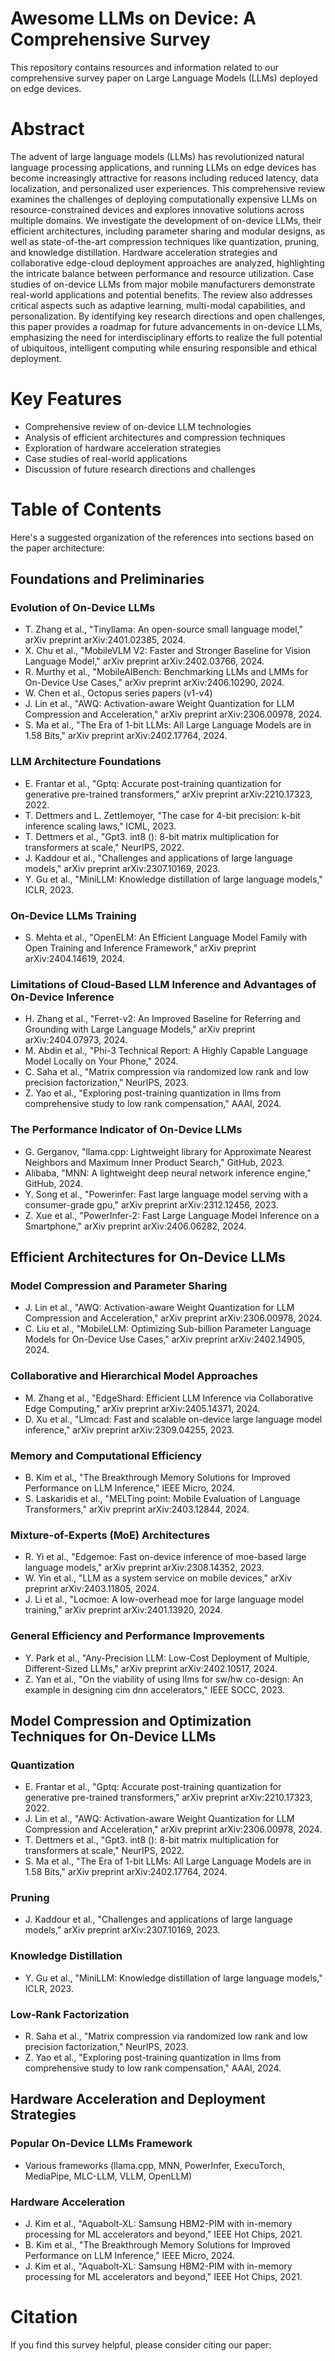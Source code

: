 # Awesome LLMs on Device: A Comprehensive Survey

This repository contains resources and information related to our comprehensive survey paper on Large Language Models (LLMs) deployed on edge devices.

# Abstract
The advent of large language models (LLMs) has revolutionized natural language processing applications, and running LLMs on edge devices has become increasingly attractive for reasons including reduced latency, data localization, and personalized user experiences. This comprehensive review examines the challenges of deploying computationally expensive LLMs on resource-constrained devices and explores innovative solutions across multiple domains. We investigate the development of on-device LLMs, their efficient architectures, including parameter sharing and modular designs, as well as state-of-the-art compression techniques like quantization, pruning, and knowledge distillation. Hardware acceleration strategies and collaborative edge-cloud deployment approaches are analyzed, highlighting the intricate balance between performance and resource utilization. Case studies of on-device LLMs from major mobile manufacturers demonstrate real-world applications and potential benefits. The review also addresses critical aspects such as adaptive learning, multi-modal capabilities, and personalization. By identifying key research directions and open challenges, this paper provides a roadmap for future advancements in on-device LLMs, emphasizing the need for interdisciplinary efforts to realize the full potential of ubiquitous, intelligent computing while ensuring responsible and ethical deployment.

# Key Features
- Comprehensive review of on-device LLM technologies
- Analysis of efficient architectures and compression techniques
- Exploration of hardware acceleration strategies
- Case studies of real-world applications
- Discussion of future research directions and challenges

# Table of Contents
Here's a suggested organization of the references into sections based on the paper architecture:

## Foundations and Preliminaries

### Evolution of On-Device LLMs
- T. Zhang et al., "Tinyllama: An open-source small language model," arXiv preprint arXiv:2401.02385, 2024.
- X. Chu et al., "MobileVLM V2: Faster and Stronger Baseline for Vision Language Model," arXiv preprint arXiv:2402.03766, 2024.
- R. Murthy et al., "MobileAIBench: Benchmarking LLMs and LMMs for On-Device Use Cases," arXiv preprint arXiv:2406.10290, 2024.
- W. Chen et al., Octopus series papers (v1-v4)
- J. Lin et al., "AWQ: Activation-aware Weight Quantization for LLM Compression and Acceleration," arXiv preprint arXiv:2306.00978, 2024.
- S. Ma et al., "The Era of 1-bit LLMs: All Large Language Models are in 1.58 Bits," arXiv preprint arXiv:2402.17764, 2024.

### LLM Architecture Foundations  
- E. Frantar et al., "Gptq: Accurate post-training quantization for generative pre-trained transformers," arXiv preprint arXiv:2210.17323, 2022.
- T. Dettmers and L. Zettlemoyer, "The case for 4-bit precision: k-bit inference scaling laws," ICML, 2023.
- T. Dettmers et al., "Gpt3. int8 (): 8-bit matrix multiplication for transformers at scale," NeurIPS, 2022.
- J. Kaddour et al., "Challenges and applications of large language models," arXiv preprint arXiv:2307.10169, 2023.
- Y. Gu et al., "MiniLLM: Knowledge distillation of large language models," ICLR, 2023.

### On-Device LLMs Training
- S. Mehta et al., "OpenELM: An Efficient Language Model Family with Open Training and Inference Framework," arXiv preprint arXiv:2404.14619, 2024.

### Limitations of Cloud-Based LLM Inference and Advantages of On-Device Inference
- H. Zhang et al., "Ferret-v2: An Improved Baseline for Referring and Grounding with Large Language Models," arXiv preprint arXiv:2404.07973, 2024.
- M. Abdin et al., "Phi-3 Technical Report: A Highly Capable Language Model Locally on Your Phone," 2024.
- C. Saha et al., "Matrix compression via randomized low rank and low precision factorization," NeurIPS, 2023.
- Z. Yao et al., "Exploring post-training quantization in llms from comprehensive study to low rank compensation," AAAI, 2024.

### The Performance Indicator of On-Device LLMs
- G. Gerganov, "llama.cpp: Lightweight library for Approximate Nearest Neighbors and Maximum Inner Product Search," GitHub, 2023.
- Alibaba, "MNN: A lightweight deep neural network inference engine," GitHub, 2024.
- Y. Song et al., "Powerinfer: Fast large language model serving with a consumer-grade gpu," arXiv preprint arXiv:2312.12456, 2023.
- Z. Xue et al., "PowerInfer-2: Fast Large Language Model Inference on a Smartphone," arXiv preprint arXiv:2406.06282, 2024.

## Efficient Architectures for On-Device LLMs

### Model Compression and Parameter Sharing
- J. Lin et al., "AWQ: Activation-aware Weight Quantization for LLM Compression and Acceleration," arXiv preprint arXiv:2306.00978, 2024.
- C. Liu et al., "MobileLLM: Optimizing Sub-billion Parameter Language Models for On-Device Use Cases," arXiv preprint arXiv:2402.14905, 2024.

### Collaborative and Hierarchical Model Approaches
- M. Zhang et al., "EdgeShard: Efficient LLM Inference via Collaborative Edge Computing," arXiv preprint arXiv:2405.14371, 2024.
- D. Xu et al., "Llmcad: Fast and scalable on-device large language model inference," arXiv preprint arXiv:2309.04255, 2023.

### Memory and Computational Efficiency
- B. Kim et al., "The Breakthrough Memory Solutions for Improved Performance on LLM Inference," IEEE Micro, 2024.
- S. Laskaridis et al., "MELTing point: Mobile Evaluation of Language Transformers," arXiv preprint arXiv:2403.12844, 2024.

### Mixture-of-Experts (MoE) Architectures
- R. Yi et al., "Edgemoe: Fast on-device inference of moe-based large language models," arXiv preprint arXiv:2308.14352, 2023.
- W. Yin et al., "LLM as a system service on mobile devices," arXiv preprint arXiv:2403.11805, 2024.
- J. Li et al., "Locmoe: A low-overhead moe for large language model training," arXiv preprint arXiv:2401.13920, 2024.

### General Efficiency and Performance Improvements
- Y. Park et al., "Any-Precision LLM: Low-Cost Deployment of Multiple, Different-Sized LLMs," arXiv preprint arXiv:2402.10517, 2024.
- Z. Yan et al., "On the viability of using llms for sw/hw co-design: An example in designing cim dnn accelerators," IEEE SOCC, 2023.

## Model Compression and Optimization Techniques for On-Device LLMs

### Quantization
- E. Frantar et al., "Gptq: Accurate post-training quantization for generative pre-trained transformers," arXiv preprint arXiv:2210.17323, 2022.
- J. Lin et al., "AWQ: Activation-aware Weight Quantization for LLM Compression and Acceleration," arXiv preprint arXiv:2306.00978, 2024.
- T. Dettmers et al., "Gpt3. int8 (): 8-bit matrix multiplication for transformers at scale," NeurIPS, 2022.
- S. Ma et al., "The Era of 1-bit LLMs: All Large Language Models are in 1.58 Bits," arXiv preprint arXiv:2402.17764, 2024.

### Pruning
- J. Kaddour et al., "Challenges and applications of large language models," arXiv preprint arXiv:2307.10169, 2023.

### Knowledge Distillation
- Y. Gu et al., "MiniLLM: Knowledge distillation of large language models," ICLR, 2023.

### Low-Rank Factorization
- R. Saha et al., "Matrix compression via randomized low rank and low precision factorization," NeurIPS, 2023.
- Z. Yao et al., "Exploring post-training quantization in llms from comprehensive study to low rank compensation," AAAI, 2024.

## Hardware Acceleration and Deployment Strategies

### Popular On-Device LLMs Framework
- Various frameworks (llama.cpp, MNN, PowerInfer, ExecuTorch, MediaPipe, MLC-LLM, VLLM, OpenLLM)

### Hardware Acceleration
- J. Kim et al., "Aquabolt-XL: Samsung HBM2-PIM with in-memory processing for ML accelerators and beyond," IEEE Hot Chips, 2021.
- B. Kim et al., "The Breakthrough Memory Solutions for Improved Performance on LLM Inference," IEEE Micro, 2024.
- J. Kim et al., "Aquabolt-XL: Samsung HBM2-PIM with in-memory processing for ML accelerators and beyond," IEEE Hot Chips, 2021.

# Citation
If you find this survey helpful, please consider citing our paper: